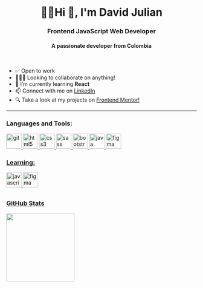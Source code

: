 <h1 align="center">👨‍💻Hi 👋, I'm David Julian</h1>
<h3 align="center">Frontend JavaScript Web Developer</h3>
<h4 align="center">A passionate developer from Colombia</h4></br>

- ✅ Open to work
- 🧑‍🤝‍🧑 Looking to collaborate on anything!
- 🌱 I’m currently learning **React**
- 📫 Connect with me on <a href="https://www.linkedin.com/in/david-julian-jaramillo-a10a832b/">LinkedIn </a>
- 🔍 Take a look at my projects on <a href="https://www.frontendmentor.io/profile/grifhus">Frontend Mentor! </a>
<hr>
<h3 align="left">Languages and Tools:</h3>
<div>
<p align="left">   
<a href="https://github.com/grifhus">
  <img src="https://cdn.jsdelivr.net/gh/devicons/devicon/icons/git/git-original.svg" alt="git" width="40" height="40"/> 
  <img src="https://cdn.jsdelivr.net/gh/devicons/devicon/icons/html5/html5-original.svg" alt="html5" width="40" height="40"/> 
  <img src="https://cdn.jsdelivr.net/gh/devicons/devicon/icons/css3/css3-original.svg" alt="css3" width="40" height="40"/> 
  <img src="https://cdn.jsdelivr.net/gh/devicons/devicon/icons/sass/sass-original.svg" alt="sass" width="40" height="40"/> 
  <img src="https://cdn.jsdelivr.net/gh/devicons/devicon/icons/bootstrap/bootstrap-original.svg" alt="bootstrap" width="40" height="40"/> 
  <img src="https://cdn.jsdelivr.net/gh/devicons/devicon/icons/java/java-original.svg" alt="java" width="40" height="40"/>
  <img src="https://cdn.jsdelivr.net/gh/devicons/devicon/icons/figma/figma-original.svg" alt="figma" width="40" height="40" />
</div>
  <h3 align="left">Learning:</h3>

  <a href="https://github.com/grifhus">
   <img src="https://cdn.jsdelivr.net/gh/devicons/devicon/icons/javascript/javascript-original.svg" alt="javascript" width="40" height="40"/> 
   <img src="https://cdn.jsdelivr.net/gh/devicons/devicon/icons/nodejs/nodejs-original.svg" alt="figma" width="40" height="40" />
 <!--- <img src="https://cdn.jsdelivr.net/gh/devicons/devicon/icons/react/react-original.svg" alt="react" width="40" height="40"/> --->

  </p>
 </div>
 <h2></h2>

 
  <h3 align="left"> GitHub Stats</h3>
<div>
  <a href="https://github.com/grifhus">
  
  <img height="180em" src="https://github-readme-stats.vercel.app/api/top-langs/?username=grifhus&layout=compact&langs_count=7&theme=radical"/>
</div>


  

<!---
<img height="180em" src="https://github-readme-stats.vercel.app/api?username=grifhus&show_icons=true&theme=radical&include_all_commits=true&count_private=true"/>
grifhus/grifhus is a ✨ special ✨ repository because its `README.md` (this file) appears on your GitHub profile.
You can click the Preview link to take a look at your changes.
--->
